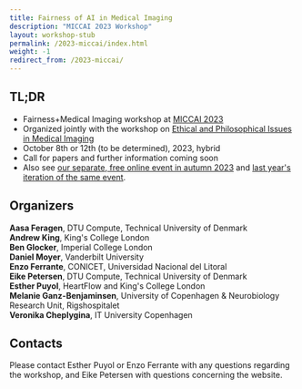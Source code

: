```yaml
---
title: Fairness of AI in Medical Imaging
description: "MICCAI 2023 Workshop"
layout: workshop-stub
permalink: /2023-miccai/index.html
weight: -1
redirect_from: /2023-miccai/
---
```


## TL;DR

 - Fairness+Medical Imaging workshop at [MICCAI 2023](https://conferences.miccai.org/2023/en/)
 - Organized jointly with the workshop on [Ethical and Philosophical Issues in Medical Imaging](https://sites.google.com/view/epimi)
 - October 8th or 12th (to be determined), 2023, hybrid
 - Call for papers and further information coming soon
 - Also see [our separate, free online event in autumn 2023](/2023-online/) and [last year's iteration of the same event](/2022/).


## Organizers

**Aasa Feragen**, DTU Compute, Technical University of Denmark  
**Andrew King**, King's College London  
**Ben Glocker**, Imperial College London  
**Daniel Moyer**, Vanderbilt University  
**Enzo Ferrante**, CONICET, Universidad Nacional del Litoral  
**Eike Petersen**, DTU Compute, Technical University of Denmark  
**Esther Puyol**, HeartFlow and King's College London  
**Melanie Ganz-Benjaminsen**, University of Copenhagen & Neurobiology Research Unit, Rigshospitalet  
**Veronika Cheplygina**, IT University Copenhagen  

## Contacts

<!-- replace with group email -->
Please contact Esther Puyol or Enzo Ferrante with any questions regarding the workshop, and Eike Petersen with questions concerning the website.
